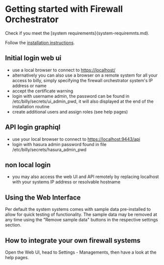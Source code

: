 # Getting started with Firewall Orchestrator

Check if you meet the [system requirements}(system-requiremnts.md).

Follow the [installation instructions](installer/README.MD).

## Initial login web ui

- use a local browser to connect to [https://localhost/](https://localhost)
- alternatively you can also use a browser on a remote system for all your access to billy, simply specifying the firewall orchestrator system's IP address or name
- accept the certificate warning
- login with username admin, the password can be found in /etc/billy/secrets/ui_admin_pwd, it will also displayed at the end of the installation routine
- create additional users and assign roles (see help pages) 

## API login graphiql

- use your local browser to connect to <https://localhost:9443/api>
- login with hasura admin password found in file /etc/billy/secrets/hasura_admin_pwd

## non local login

- you may also access the web UI and API remotely by replacing localhost with your systems IP address or resolvable hostname

## Using the Web Interface
Per default the system systems comes with sample data pre-installed to allow for quick testing of functionality. The sample data may be removed at any time using the "Remove sample data" buttons in the respective settings section.

## How to integrate your own firewall systems

Open the Web UI, head to Settings - Managements, then have a look at the help pages. 

